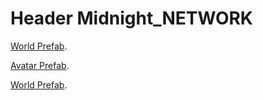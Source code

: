 # Header Midnight_NETWORK


[World Prefab](./VRChat/World/Photos/Live).



[Avatar Prefab](./VRChat/Avatar/Prefabs).

[World Prefab](./VRChat/World/Prefabs).
